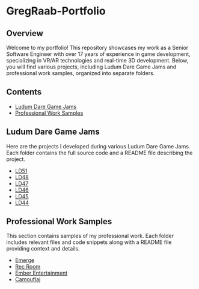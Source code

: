 # GregRaab-Portfolio

## Overview

Welcome to my portfolio! This repository showcases my work as a Senior Software Engineer with over 17 years of experience in game development, specializing in VR/AR technologies and real-time 3D development. Below, you will find various projects, including Ludum Dare Game Jams and professional work samples, organized into separate folders.

## Contents

- [Ludum Dare Game Jams](#ludum-dare-game-jams)
- [Professional Work Samples](#professional-work-samples)

## Ludum Dare Game Jams

Here are the projects I developed during various Ludum Dare Game Jams. Each folder contains the full source code and a README file describing the project.

- [LD51](https://github.com/halfskye/LD51)
- [LD48](https://github.com/halfskye/LD48)
- [LD47](https://github.com/halfskye/LD47)
- [LD46](https://github.com/halfskye/LD46)
- [LD45](https://github.com/halfskye/LD45)
- [LD44](https://github.com/halfskye/LD44)

## Professional Work Samples

This section contains samples of my professional work. Each folder includes relevant files and code snippets along with a README file providing context and details.

- [Emerge](Emerge)
- [Rec Room](RecRoom)
- [Ember Entertainment](EmberEntertainment)
- [Camouflaj](Camouflaj)
